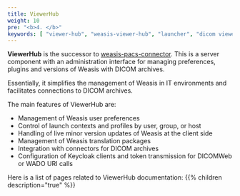 ```yaml
---
title: ViewerHub
weight: 10
pre: "<b>4. </b>"
keywords: [ "viewer-hub", "weasis-viewer-hub", "launcher", "dicom viewer", "pacs", "dicom", ]
---
```


**ViewerHub** is the successor to [weasis-pacs-connector](https://github.com/nroduit/weasis-pacs-connector). This is a server component with an administration interface for managing preferences, plugins and versions of Weasis with DICOM archives.

Essentially, it simplifies the management of Weasis in IT environments and facilitates connections to DICOM archives.

The main features of ViewerHub are:
- Management of Weasis user preferences
- Control of launch contexts and profiles by user, group, or host
- Handling of live minor version updates of Weasis at the client side
- Management of Weasis translation packages
- Integration with connectors for DICOM archives
- Configuration of Keycloak clients and token transmission for DICOMWeb or WADO URI calls

Here is a list of pages related to ViewerHub documentation:
{{% children description="true" %}}




